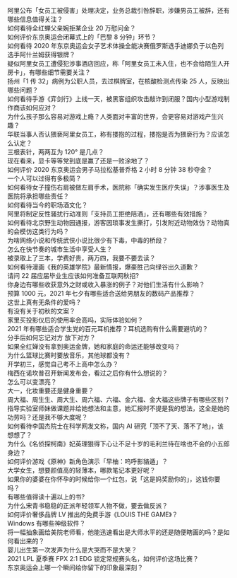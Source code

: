 阿里公布「女员工被侵害」处理决定，业务总裁引咎辞职，涉嫌男员工被辞，还有哪些信息值得关注？  
如何看待全红蝉父亲婉拒某企业 20 万慰问金？  
如何评价东京奥运会闭幕式上的「巴黎 8 分钟」环节？  
如何看待 2020 年东京奥运会女子艺术体操全能决赛俄罗斯选手迪娜负于以色列选手阿什兰姆获得银牌？  
疑似阿里女员工遭侵犯涉事酒店回应，称「阿里女员工未入住，也不会给陌生人开房卡」，有哪些细节需要关注？  
扬州「1 传 32」病例为公职人员，去过棋牌室，在核酸检测点传染 25 人，反映出哪些问题？  
如何看待手游《弈剑行》上线一天，被黑客组织攻击敲诈到闭服？国内小型游戏制作商该如何应对？  
为什么孩子那么容易对游戏上瘾？人类面对丰富的世界，会更容易对游戏产生兴趣？  
华联当事人否认猥亵阿里女员工，称有搂抱的过程，搂抱是否为猥亵行为？应该怎么认定？  
三根表针，两两互为 120° 是几点？  
现在看来，显卡等等党到底是赢了还是一败涂地了？  
如何评价 2020 东京奥运会男子马拉松基普乔格 2 小时 8 分钟 38 秒夺金？  
一个人可以过得有多极简？  
如何看待女子撞伤右肩被做左肩手术，医院称「确实发生医疗失误」？涉事医生及医院将承担哪些责任？  
如何看待当今的职场酒文化？  
阿里将制定反性骚扰行动准则「支持员工拒绝陪酒」，还有哪些有效措施？  
如何看待北京野生动物园通报，游客因琐事发生撕打，引发附近动物效仿？动物真的会模仿这类行为吗？  
为啥网络小说和传统武侠小说比很少有下毒，中毒的桥段？  
怎么在快节奏的城市生活中享受人生？  
被录取上了三本，学费好贵，两万四，我要不要去读？  
如何看待漫画《我的英雄学院》最新情报，爆豪胜己向绿谷出久道歉？  
请问 22 届应届毕业生应该如何准备互联网秋招?  
你身边有哪些收获意外之财或收入暴涨的例子？对他们生活有什么影响？  
预算 1000 元，2021 年七夕有哪些适合送给男朋友的数码产品推荐？  
这世上真有无条件的爱吗？  
有没有关于初秋的文案？  
家里买投影仪后的使用率会高吗，实际体验如何？  
2021 年有哪些适合学生党的百元耳机推荐？耳机选购有什么需要避坑的？  
分手后如何忘记对方  放下对方？  
如果全红婵没有拿到奥运金牌，她和家庭的命运还能够改变吗？  
为什么篮球比赛时要放音乐，其他球都没有？  
开学初三，感觉自己考不上高中怎么办？  
梅西在诺坎普召开新闻发布会，看过之后你有什么想说的？  
怎么可以变漂亮？  
大一，化妆重要还是健身重要？  
周大福、周生生、周大生、周六福、六福、金六福、金大福这些牌子有哪些区别？  
指导实验室师妹做课题并给她想法和主意，她汇报时不提是我的想法，这全是她的功劳吗？还是我不够大度呢？  
如何看待李国杰院士在科学网发文称，国内 AI 研究「顶不了天、落不了地」，该想想了？  
为什么《名侦探柯南》妃英理狠得下心让不足十岁的毛利兰待在啥也不会的小五郎身边？  
如何评价游戏《原神》新角色演示「早柚：呜呼影貉遁」？  
大学女生，想要颜值高的轻薄本，哪款笔记本更好呢？  
如果你的婆婆在你怀孕的时候给你一个红包，说「这是妈奖励你的」，这钱你要吗？  
有哪些值得读十遍以上的书?  
为什么宋青书稳稳的正派年轻领军人物不做，要去做反派？  
如何评价奢侈品牌 LV 推出的免费手游《LOUIS THE GAME》？  
Windows 有哪些神级软件？  
将一幅抽象画给美院老师看，他能迅速看出是大师水平的还是随便瞎画的吗？是如何看出来的？  
婴儿出生第一次发声为什么是大哭而不是大笑？  
2021 LPL 夏季赛 FPX 2:1 EDG 锁定常规赛头名，如何评价这场比赛？  
东京奥运会上哪一个瞬间给你留下的印象最深刻？  
